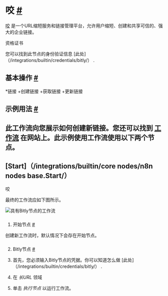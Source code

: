 


 咬
 [#](#bitly "永久链接")
=====================================



[咬](https://bitly.com/) 
 是一个URL缩短服务和链接管理平台，允许用户缩短、创建和共享可信的、强大的企业链接。
 




 资格证书
 



 您可以找到此节点的身份验证信息
 [此处]（/integrations/builtin/credentials/bitly/）
 .
 




 基本操作
 [#](#基本操作 "永久链接")
-----------------------------------------------------------


*链接
	+创建链接
	+获取链接
	+更新链接



 示例用法
 [#](#示例用法 "永久链接")
-----------------------------------------------------



 此工作流向您展示如何创建新链接。您还可以找到
 [工作流](https://n8n.io/workflows/442) 
 在网站上。此示例使用工作流使用以下两个节点。
-
 [Start]（/integrations/builtin/core nodes/n8n nodes base.Start/）
 -
 咬




 最终的工作流应如下图所示。
 



![具有Bitly节点的工作流](https://d33wubrfki0l68.cloudfront.net/e33e7b2eed3ff59f40cac1eb4052a4a5682a356a/41381/_images/integrations/builtin/app-nodes/bitly/workflow.png)



### 
 1. 开始节点
 [#](#1-start-node "永久链接")



 创建新工作流时，默认情况下会存在开始节点。
 


### 
 2. Bitly节点
 [#](#2位节点 "永久链接")


1. 首先，您必须输入Bitly节点的凭据。你可以知道怎么做
 [此处]（/integrations/builtin/credentials/bitly/）
 .
2. 在
 *长URL*
 领域
3. 单击
 *执行节点*
 以运行工作流。




